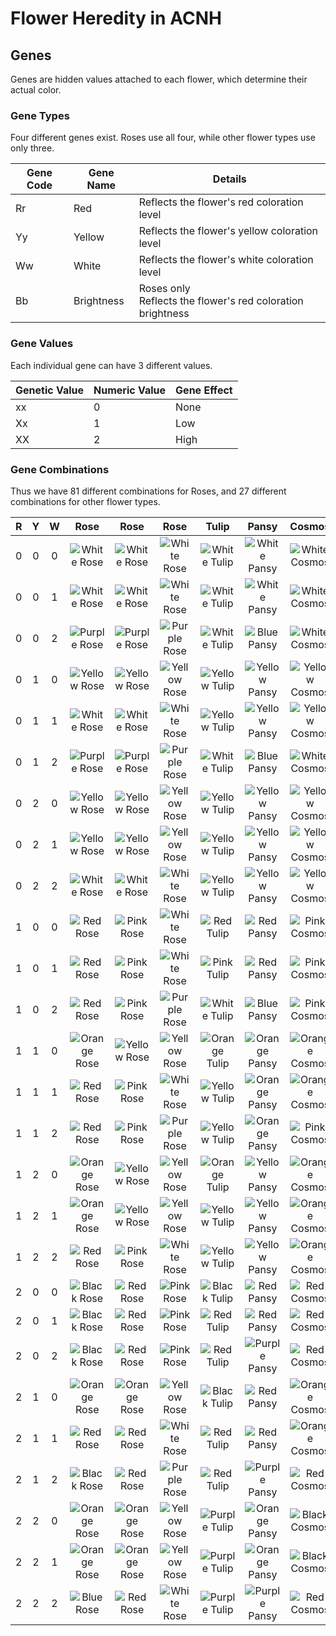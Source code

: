 # Flower Heredity in ACNH

## Genes

Genes are hidden values attached to each flower, which determine their actual color.

### Gene Types

Four different genes exist. Roses use all four, while other flower types use only three.

| Gene Code | Gene Name  | Details                                                      |
| --------- | ---------- | ------------------------------------------------------------ |
| Rr        | Red        | Reflects the flower's red coloration level                   |
| Yy        | Yellow     | Reflects the flower's yellow coloration level                |
| Ww        | White      | Reflects the flower's white coloration level                 |
| Bb        | Brightness | Roses only<br />Reflects the flower's red coloration brightness |

### Gene Values

Each individual gene can have 3 different values.

| Genetic Value | Numeric Value | Gene Effect |
| ------------- | ------------- | ----------- |
| xx            | 0             | None        |
| Xx            | 1             | Low         |
| XX            | 2             | High        |

### Gene Combinations

Thus we have 81 different combinations for Roses, and 27 different combinations for other flower types.

|  R   |  Y   |  W   |            Rose             |            Rose             |            Rose             |             Tulip             |             Pansy             |             Cosmos              |            Lily             |              Hyacinth               |               Windflower                |            Mum            |
| :--: | :--: | :--: | :-------------------------: | :-------------------------: | :-------------------------: | :---------------------------: | :---------------------------: | :-----------------------------: | :-------------------------: | :---------------------------------: | :-------------------------------------: | :-----------------------: |
|  0   |  0   |  0   |  ![White Rose][White Rose]  |  ![White Rose][White Rose]  |  ![White Rose][White Rose]  |  ![White Tulip][White Tulip]  |  ![White Pansy][White Pansy]  |  ![White Cosmos][White Cosmos]  |  ![White Lily][White Lily]  |  ![White Hyacinth][White Hyacinth]  |  ![White Windflower][White Windflower]  |  ![White Mum][White Mum]  |
|  0   |  0   |  1   |  ![White Rose][White Rose]  |  ![White Rose][White Rose]  |  ![White Rose][White Rose]  |  ![White Tulip][White Tulip]  |  ![White Pansy][White Pansy]  |  ![White Cosmos][White Cosmos]  |  ![White Lily][White Lily]  |  ![White Hyacinth][White Hyacinth]  |  ![White Windflower][White Windflower]  |  ![White Mum][White Mum]  |
|  0   |  0   |  2   | ![Purple Rose][Purple Rose] | ![Purple Rose][Purple Rose] | ![Purple Rose][Purple Rose] |  ![White Tulip][White Tulip]  |   ![Blue Pansy][Blue Pansy]   |  ![White Cosmos][White Cosmos]  |  ![White Lily][White Lily]  |   ![Blue Hyacinth][Blue Hyacinth]   |   ![Blue Windflower][Blue Windflower]   | ![Purple Mum][Purple Mum] |
|  0   |  1   |  0   | ![Yellow Rose][Yellow Rose] | ![Yellow Rose][Yellow Rose] | ![Yellow Rose][Yellow Rose] | ![Yellow Tulip][Yellow Tulip] | ![Yellow Pansy][Yellow Pansy] | ![Yellow Cosmos][Yellow Cosmos] |  ![White Lily][White Lily]  | ![Yellow Hyacinth][Yellow Hyacinth] | ![Orange Windflower][Orange Windflower] | ![Yellow Mum][Yellow Mum] |
|  0   |  1   |  1   |  ![White Rose][White Rose]  |  ![White Rose][White Rose]  |  ![White Rose][White Rose]  | ![Yellow Tulip][Yellow Tulip] | ![Yellow Pansy][Yellow Pansy] | ![Yellow Cosmos][Yellow Cosmos] |  ![White Lily][White Lily]  | ![Yellow Hyacinth][Yellow Hyacinth] | ![Orange Windflower][Orange Windflower] | ![Yellow Mum][Yellow Mum] |
|  0   |  1   |  2   | ![Purple Rose][Purple Rose] | ![Purple Rose][Purple Rose] | ![Purple Rose][Purple Rose] |  ![White Tulip][White Tulip]  |   ![Blue Pansy][Blue Pansy]   |  ![White Cosmos][White Cosmos]  |  ![White Lily][White Lily]  |  ![White Hyacinth][White Hyacinth]  |   ![Blue Windflower][Blue Windflower]   |  ![White Mum][White Mum]  |
|  0   |  2   |  0   | ![Yellow Rose][Yellow Rose] | ![Yellow Rose][Yellow Rose] | ![Yellow Rose][Yellow Rose] | ![Yellow Tulip][Yellow Tulip] | ![Yellow Pansy][Yellow Pansy] | ![Yellow Cosmos][Yellow Cosmos] | ![Yellow Lily][Yellow Lily] | ![Yellow Hyacinth][Yellow Hyacinth] | ![Orange Windflower][Orange Windflower] | ![Yellow Mum][Yellow Mum] |
|  0   |  2   |  1   | ![Yellow Rose][Yellow Rose] | ![Yellow Rose][Yellow Rose] | ![Yellow Rose][Yellow Rose] | ![Yellow Tulip][Yellow Tulip] | ![Yellow Pansy][Yellow Pansy] | ![Yellow Cosmos][Yellow Cosmos] | ![Yellow Lily][Yellow Lily] | ![Yellow Hyacinth][Yellow Hyacinth] | ![Orange Windflower][Orange Windflower] | ![Yellow Mum][Yellow Mum] |
|  0   |  2   |  2   |  ![White Rose][White Rose]  |  ![White Rose][White Rose]  |  ![White Rose][White Rose]  | ![Yellow Tulip][Yellow Tulip] | ![Yellow Pansy][Yellow Pansy] | ![Yellow Cosmos][Yellow Cosmos] |  ![White Lily][White Lily]  | ![Yellow Hyacinth][Yellow Hyacinth] | ![Orange Windflower][Orange Windflower] | ![Yellow Mum][Yellow Mum] |
|  1   |  0   |  0   |    ![Red Rose][Red Rose]    |   ![Pink Rose][Pink Rose]   |  ![White Rose][White Rose]  |    ![Red Tulip][Red Tulip]    |    ![Red Pansy][Red Pansy]    |   ![Pink Cosmos][Pink Cosmos]   |    ![Red Lily][Red Lily]    |    ![Red Hyacinth][Red Hyacinth]    |    ![Red Windflower][Red Windflower]    |   ![Pink Mum][Pink Mum]   |
|  1   |  0   |  1   |    ![Red Rose][Red Rose]    |   ![Pink Rose][Pink Rose]   |  ![White Rose][White Rose]  |   ![Pink Tulip][Pink Tulip]   |    ![Red Pansy][Red Pansy]    |   ![Pink Cosmos][Pink Cosmos]   |   ![Pink Lily][Pink Lily]   |   ![Pink Hyacinth][Pink Hyacinth]   |    ![Red Windflower][Red Windflower]    |   ![Pink Mum][Pink Mum]   |
|  1   |  0   |  2   |    ![Red Rose][Red Rose]    |   ![Pink Rose][Pink Rose]   | ![Purple Rose][Purple Rose] |  ![White Tulip][White Tulip]  |   ![Blue Pansy][Blue Pansy]   |   ![Pink Cosmos][Pink Cosmos]   |  ![White Lily][White Lily]  |  ![White Hyacinth][White Hyacinth]  |   ![Blue Windflower][Blue Windflower]   |   ![Pink Mum][Pink Mum]   |
|  1   |  1   |  0   | ![Orange Rose][Orange Rose] | ![Yellow Rose][Yellow Rose] | ![Yellow Rose][Yellow Rose] | ![Orange Tulip][Orange Tulip] | ![Orange Pansy][Orange Pansy] | ![Orange Cosmos][Orange Cosmos] | ![Orange Lily][Orange Lily] | ![Orange Hyacinth][Orange Hyacinth] |   ![Pink Windflower][Pink Windflower]   | ![Yellow Mum][Yellow Mum] |
|  1   |  1   |  1   |    ![Red Rose][Red Rose]    |   ![Pink Rose][Pink Rose]   |  ![White Rose][White Rose]  | ![Yellow Tulip][Yellow Tulip] | ![Orange Pansy][Orange Pansy] | ![Orange Cosmos][Orange Cosmos] | ![Yellow Lily][Yellow Lily] | ![Yellow Hyacinth][Yellow Hyacinth] |   ![Pink Windflower][Pink Windflower]   |    ![Red Mum][Red Mum]    |
|  1   |  1   |  2   |    ![Red Rose][Red Rose]    |   ![Pink Rose][Pink Rose]   | ![Purple Rose][Purple Rose] | ![Yellow Tulip][Yellow Tulip] | ![Orange Pansy][Orange Pansy] |   ![Pink Cosmos][Pink Cosmos]   | ![Yellow Lily][Yellow Lily] | ![Yellow Hyacinth][Yellow Hyacinth] |   ![Pink Windflower][Pink Windflower]   |   ![Pink Mum][Pink Mum]   |
|  1   |  2   |  0   | ![Orange Rose][Orange Rose] | ![Yellow Rose][Yellow Rose] | ![Yellow Rose][Yellow Rose] | ![Orange Tulip][Orange Tulip] | ![Yellow Pansy][Yellow Pansy] | ![Orange Cosmos][Orange Cosmos] | ![Orange Lily][Orange Lily] | ![Orange Hyacinth][Orange Hyacinth] | ![Orange Windflower][Orange Windflower] | ![Purple Mum][Purple Mum] |
|  1   |  2   |  1   | ![Orange Rose][Orange Rose] | ![Yellow Rose][Yellow Rose] | ![Yellow Rose][Yellow Rose] | ![Yellow Tulip][Yellow Tulip] | ![Yellow Pansy][Yellow Pansy] | ![Orange Cosmos][Orange Cosmos] | ![Yellow Lily][Yellow Lily] | ![Yellow Hyacinth][Yellow Hyacinth] | ![Orange Windflower][Orange Windflower] | ![Purple Mum][Purple Mum] |
|  1   |  2   |  2   |    ![Red Rose][Red Rose]    |   ![Pink Rose][Pink Rose]   |  ![White Rose][White Rose]  | ![Yellow Tulip][Yellow Tulip] | ![Yellow Pansy][Yellow Pansy] | ![Orange Cosmos][Orange Cosmos] | ![Yellow Lily][Yellow Lily] | ![Yellow Hyacinth][Yellow Hyacinth] | ![Orange Windflower][Orange Windflower] | ![Purple Mum][Purple Mum] |
|  2   |  0   |  0   |  ![Black Rose][Black Rose]  |    ![Red Rose][Red Rose]    |   ![Pink Rose][Pink Rose]   |  ![Black Tulip][Black Tulip]  |    ![Red Pansy][Red Pansy]    |    ![Red Cosmos][Red Cosmos]    |  ![Black Lily][Black Lily]  |    ![Red Hyacinth][Red Hyacinth]    |    ![Red Windflower][Red Windflower]    |    ![Red Mum][Red Mum]    |
|  2   |  0   |  1   |  ![Black Rose][Black Rose]  |    ![Red Rose][Red Rose]    |   ![Pink Rose][Pink Rose]   |    ![Red Tulip][Red Tulip]    |    ![Red Pansy][Red Pansy]    |    ![Red Cosmos][Red Cosmos]    |    ![Red Lily][Red Lily]    |    ![Red Hyacinth][Red Hyacinth]    |    ![Red Windflower][Red Windflower]    |    ![Red Mum][Red Mum]    |
|  2   |  0   |  2   |  ![Black Rose][Black Rose]  |    ![Red Rose][Red Rose]    |   ![Pink Rose][Pink Rose]   |    ![Red Tulip][Red Tulip]    | ![Purple Pansy][Purple Pansy] |    ![Red Cosmos][Red Cosmos]    |   ![Pink Lily][Pink Lily]   |    ![Red Hyacinth][Red Hyacinth]    | ![Purple Windflower][Purple Windflower] |    ![Red Mum][Red Mum]    |
|  2   |  1   |  0   | ![Orange Rose][Orange Rose] | ![Orange Rose][Orange Rose] | ![Yellow Rose][Yellow Rose] |  ![Black Tulip][Black Tulip]  |    ![Red Pansy][Red Pansy]    | ![Orange Cosmos][Orange Cosmos] |  ![Black Lily][Black Lily]  |   ![Blue Hyacinth][Blue Hyacinth]   |    ![Red Windflower][Red Windflower]    | ![Purple Mum][Purple Mum] |
|  2   |  1   |  1   |    ![Red Rose][Red Rose]    |    ![Red Rose][Red Rose]    |  ![White Rose][White Rose]  |    ![Red Tulip][Red Tulip]    |    ![Red Pansy][Red Pansy]    | ![Orange Cosmos][Orange Cosmos] |    ![Red Lily][Red Lily]    |    ![Red Hyacinth][Red Hyacinth]    |    ![Red Windflower][Red Windflower]    | ![Purple Mum][Purple Mum] |
|  2   |  1   |  2   |  ![Black Rose][Black Rose]  |    ![Red Rose][Red Rose]    | ![Purple Rose][Purple Rose] |    ![Red Tulip][Red Tulip]    | ![Purple Pansy][Purple Pansy] |    ![Red Cosmos][Red Cosmos]    |   ![Pink Lily][Pink Lily]   |    ![Red Hyacinth][Red Hyacinth]    | ![Purple Windflower][Purple Windflower] |    ![Red Mum][Red Mum]    |
|  2   |  2   |  0   | ![Orange Rose][Orange Rose] | ![Orange Rose][Orange Rose] | ![Yellow Rose][Yellow Rose] | ![Purple Tulip][Purple Tulip] | ![Orange Pansy][Orange Pansy] |  ![Black Cosmos][Black Cosmos]  | ![Orange Lily][Orange Lily] | ![Purple Hyacinth][Purple Hyacinth] |   ![Pink Windflower][Pink Windflower]   |  ![Green Mum][Green Mum]  |
|  2   |  2   |  1   | ![Orange Rose][Orange Rose] | ![Orange Rose][Orange Rose] | ![Yellow Rose][Yellow Rose] | ![Purple Tulip][Purple Tulip] | ![Orange Pansy][Orange Pansy] |  ![Black Cosmos][Black Cosmos]  | ![Orange Lily][Orange Lily] | ![Purple Hyacinth][Purple Hyacinth] |   ![Pink Windflower][Pink Windflower]   |  ![Green Mum][Green Mum]  |
|  2   |  2   |  2   |   ![Blue Rose][Blue Rose]   |    ![Red Rose][Red Rose]    |  ![White Rose][White Rose]  | ![Purple Tulip][Purple Tulip] | ![Purple Pansy][Purple Pansy] |    ![Red Cosmos][Red Cosmos]    |  ![White Lily][White Lily]  | ![Purple Hyacinth][Purple Hyacinth] | ![Purple Windflower][Purple Windflower] |    ![Red Mum][Red Mum]    |

[White Rose]: https://i.imgur.com/Xacr6JK.png
[Red Rose]: https://i.imgur.com/WNw4bsy.png
[Yellow Rose]: https://i.imgur.com/syp5DZO.png
[Pink Rose]: https://i.imgur.com/vtLJ18p.png
[Orange Rose]: https://i.imgur.com/AY4AS3v.png
[Purple Rose]: https://i.imgur.com/HRDqqUF.png
[Black Rose]: https://i.imgur.com/YnAFSip.png
[Blue Rose]: https://i.imgur.com/ShPNLUc.png

[White Tulip]: https://i.imgur.com/icXqqff.png
[Red Tulip]: https://i.imgur.com/FocWneF.png
[Yellow Tulip]: https://i.imgur.com/XYoBPHj.png
[Pink Tulip]: https://i.imgur.com/BcQPAVM.png
[Orange Tulip]: https://i.imgur.com/Qe1zJRf.png
[Purple Tulip]: https://i.imgur.com/2Nn2I32.png
[Black Tulip]: https://i.imgur.com/swxLB2t.png

[White Pansy]: https://i.imgur.com/WbH1f0y.png
[Red Pansy]: https://i.imgur.com/P87wzUX.png
[Yellow Pansy]: https://i.imgur.com/Brr59Np.png
[Orange Pansy]: https://i.imgur.com/pql7Ur4.png
[Purple Pansy]: https://i.imgur.com/apel9uO.png
[Blue Pansy]: https://i.imgur.com/qstosOC.png

[Red Cosmos]: https://i.imgur.com/bZOJNuX.png
[White Cosmos]: https://i.imgur.com/owY9Ipz.png
[Yellow Cosmos]: https://i.imgur.com/FW4GIKj.png
[Black Cosmos]: https://i.imgur.com/FHppj6Z.png
[Orange Cosmos]: https://i.imgur.com/bQLcOFo.png
[Pink Cosmos]: https://i.imgur.com/hNIl1Mu.png

[White Lily]: https://i.imgur.com/PbIoBfx.png
[Red Lily]: https://i.imgur.com/FKRfD2m.png
[Yellow Lily]: https://i.imgur.com/Pg2UA6D.png
[Pink Lily]: https://i.imgur.com/jfQO7hl.png
[Orange Lily]: https://i.imgur.com/rWQgZX0.png
[Black Lily]: https://i.imgur.com/3YBcBum.png

[Red Hyacinth]: https://i.imgur.com/z4Slfi6.png
[White Hyacinth]: https://i.imgur.com/DfQ6XxZ.png
[Yellow Hyacinth]: https://i.imgur.com/fqKtiIj.png
[Purple Hyacinth]: https://i.imgur.com/JWy8MxJ.png
[Orange Hyacinth]: https://i.imgur.com/S8l1iXY.png
[Pink Hyacinth]: https://i.imgur.com/HbIWR5v.png
[Blue Hyacinth]: https://i.imgur.com/hAMbFoT.png

[Red Windflower]: https://i.imgur.com/ZEV3HiA.png
[White Windflower]: https://i.imgur.com/LUkHAFI.png
[Blue Windflower]: https://i.imgur.com/enSgApS.png
[Purple Windflower]: https://i.imgur.com/QjSnAoQ.png
[Pink Windflower]: https://i.imgur.com/sM4KZfQ.png
[Orange Windflower]: https://i.imgur.com/x6NVTdz.png

[Red Mum]: https://i.imgur.com/3MOgmO5.png
[White Mum]: https://i.imgur.com/zAYqa1u.png
[Yellow Mum]: https://i.imgur.com/jstJuSE.png
[Purple Mum]: https://i.imgur.com/C3s80Mc.png
[Pink Mum]: https://i.imgur.com/vbu5rmI.png
[Green Mum]: https://i.imgur.com/a9V82Ao.png